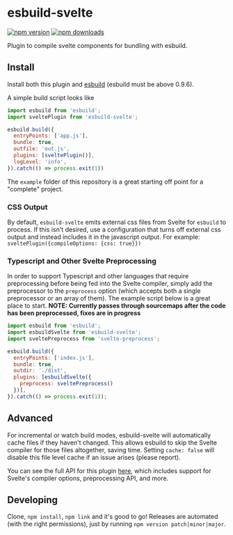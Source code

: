 # esbuild-svelte

[![npm version](https://badge.fury.io/js/esbuild-svelte.svg)](https://badge.fury.io/js/esbuild-svelte) [![npm downloads](http://img.shields.io/npm/dm/esbuild-svelte.svg)](https://www.npmjs.org/package/esbuild-svelte)

Plugin to compile svelte components for bundling with esbuild.

## Install

Install both this plugin and [esbuild](https://github.com/evanw/esbuild) (esbuild must be above 0.9.6). 

A simple build script looks like
```javascript
import esbuild from 'esbuild';
import sveltePlugin from 'esbuild-svelte';

esbuild.build({
  entryPoints: ['app.js'],
  bundle: true,
  outfile: 'out.js',
  plugins: [sveltePlugin()],
  logLevel: 'info',
}).catch(() => process.exit(1))
```

The `example` folder of this repository is a great starting off point for a "complete" project.

### CSS Output

By default, `esbuild-svelte` emits external css files from Svelte for `esbuild` to process. If this isn't desired, use a configuration that turns off external css output and instead includes it in the javascript output. For example: `sveltePlugin({compileOptions: {css: true}})`

### Typescript and Other Svelte Preprocessing

In order to support Typescript and other languages that require preprocessing before being fed into the Svelte compiler, simply add the preprocessor to the `preprocess` option (which accepts both a single preprocessor or an array of them). The example script below is a great place to start. **NOTE: Currently passes through sourcemaps after the code has been preprocessed, fixes are in progress**

```javascript
import esbuild from 'esbuild';
import esbuildSvelte from 'esbuild-svelte';
import sveltePreprocess from 'svelte-preprocess';

esbuild.build({
  entryPoints: ['index.js'],
  bundle: true,
  outdir: './dist',
  plugins: [esbuildSvelte({
    preprocess: sveltePreprocess()
  })],
}).catch(() => process.exit(1));
```

## Advanced

For incremental or watch build modes, esbuild-svelte will automatically cache files if they haven't changed. This allows esbuild to skip the Svelte compiler for those files altogether, saving time. Setting `cache: false` will disable this file level cache if an issue arises (please report).

You can see the full API for this plugin [here](https://github.com/EMH333/esbuild-svelte/blob/main/dist/index.d.ts), which includes support for Svelte's compiler options, preprocessing API, and more.

## Developing

Clone, `npm install`, `npm link` and it's good to go! Releases are automated (with the right permissions), just by running `npm version patch|minor|major`.
